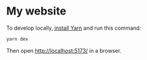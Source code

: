 # My website

To develop locally, [install Yarn][] and run this command:

```sh
yarn dev
```

Then open <http://localhost:5173/> in a browser.

[install yarn]: https://classic.yarnpkg.com/lang/en/docs/install/
